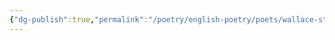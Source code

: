 ```yaml
---
{"dg-publish":true,"permalink":"/poetry/english-poetry/poets/wallace-stevenson/anecdote-of-the-jar/"}
---
```


